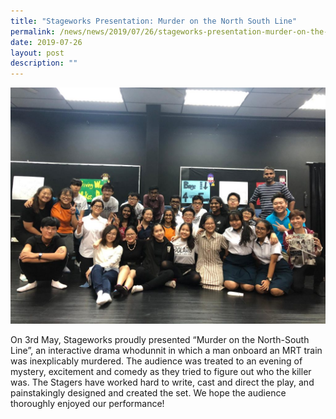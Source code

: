 ```yaml
---
title: "Stageworks Presentation: Murder on the North South Line"
permalink: /news/news/2019/07/26/stageworks-presentation-murder-on-the-north-south-line/
date: 2019-07-26
layout: post
description: ""
---
```

![](/images/Stageworks%20Presentation%20Murder%20on%20the%20North-South%20Line-1024x768.jpeg)

On 3rd May, Stageworks proudly presented “Murder on the North-South Line”, an interactive drama whodunnit in which a man onboard an MRT train was inexplicably murdered. The audience was treated to an evening of mystery, excitement and comedy as they tried to figure out who the killer was. The Stagers have worked hard to write, cast and direct the play, and painstakingly designed and created the set. We hope the audience thoroughly enjoyed our performance!